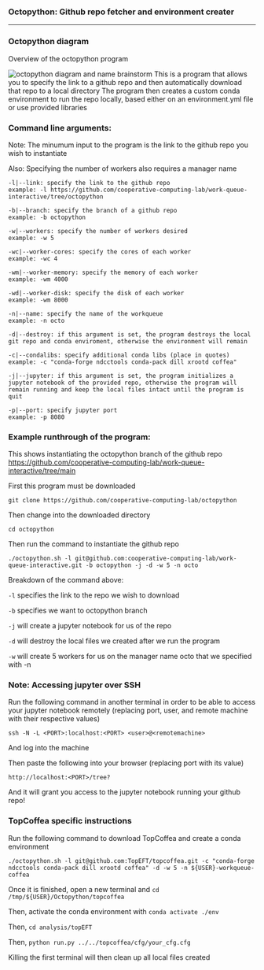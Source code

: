 ### Octopython: Github repo fetcher and environment creater
----------------------------------------
### Octopython diagram

Overview of the octopython program

![octopython diagram and name brainstorm](https://user-images.githubusercontent.com/31227025/126818352-9fd06c13-55a2-4876-adaa-11576cf08077.png)
This is a program that allows you to specify the link to a github repo and then automatically download that repo to a local directory
The program then creates a custom conda environment to run the repo locally, based either on an environment.yml file or use provided libraries

### Command line arguments:

Note: The minumum input to the program is the link to the github repo you wish to instantiate

Also: Specifying the number of workers also requires a manager name
```
-l|--link: specify the link to the github repo
example: -l https://github.com/cooperative-computing-lab/work-queue-interactive/tree/octopython
```
```
-b|--branch: specify the branch of a github repo
example: -b octopython
```
```
-w|--workers: specify the number of workers desired
example: -w 5
```
```
-wc|--worker-cores: specify the cores of each worker
example: -wc 4
```
```
-wm|--worker-memory: specify the memory of each worker
example: -wm 4000
```
```
-wd|--worker-disk: specify the disk of each worker
example: -wm 8000
```
```
-n|--name: specify the name of the workqueue
example: -n octo
```
```
-d|--destroy: if this argument is set, the program destroys the local git repo and conda enviroment, otherwise the environment will remain
```
```
-c|--condalibs: specify additional conda libs (place in quotes)
example: -c "conda-forge ndcctools conda-pack dill xrootd coffea"
```
```
-j|--jupyter: if this argument is set, the program initializes a jupyter notebook of the provided repo, otherwise the program will remain running and keep the local files intact until the program is quit
```
```
-p|--port: specify jupyter port
example: -p 8080
```

### Example runthrough of the program:

This shows instantiating the octopython branch of the github repo https://github.com/cooperative-computing-lab/work-queue-interactive/tree/main

First this program must be downloaded
```
git clone https://github.com/cooperative-computing-lab/octopython
```
Then change into the downloaded directory
```
cd octopython
```
Then run the command to instantiate the github repo
```
./octopython.sh -l git@github.com:cooperative-computing-lab/work-queue-interactive.git -b octopython -j -d -w 5 -n octo
```
Breakdown of the command above:

```-l``` specifies the link to the repo we wish to download

```-b``` specifies we want to octopython branch

```-j``` will create a jupyter notebook for us of the repo

```-d``` will destroy the local files we created after we run the program

```-w``` will create 5 workers for us on the manager name octo that we specified with -n

### Note: Accessing jupyter over SSH

Run the following command in another terminal in order to be able to access your jupyter notebook remotely (replacing port, user, and remote machine with their respective values)

```ssh -N -L <PORT>:localhost:<PORT> <user>@<remotemachine>```

And log into the machine

Then paste the following into your browser (replacing port with its value)

```http://localhost:<PORT>/tree?```

And it will grant you access to the jupyter notebook running your github repo!

### TopCoffea specific instructions

Run the following command to download TopCoffea and create a conda environment

```./octopython.sh -l git@github.com:TopEFT/topcoffea.git -c "conda-forge ndcctools conda-pack dill xrootd coffea" -d -w 5 -n ${USER}-workqueue-coffea```

Once it is finished, open a new terminal and ```cd /tmp/${USER}/Octopython/topcoffea```

Then, activate the conda environment with ```conda activate ./env```

Then, ```cd analysis/topEFT``` 

Then, ```python run.py ../../topcoffea/cfg/your_cfg.cfg```

Killing the first terminal will then clean up all local files created
